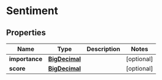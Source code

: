 # Sentiment

## Properties
Name | Type | Description | Notes
------------ | ------------- | ------------- | -------------
**importance** | [**BigDecimal**](BigDecimal.md) |  |  [optional]
**score** | [**BigDecimal**](BigDecimal.md) |  |  [optional]

